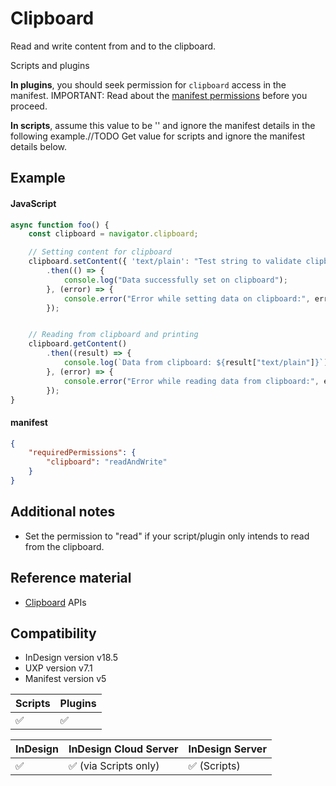 
# Clipboard
Read and write content from and to the clipboard.

<InlineAlert variant="info" slots="header, text1, text2"/>

Scripts and plugins

**In plugins**, you should seek permission for `clipboard` access in the manifest. IMPORTANT: Read about the [manifest permissions](../../../plugins/concepts/manifest/#permissionsdefinition) before you proceed.

**In scripts**, assume this value to be '' and ignore the manifest details in the following example.//TODO Get value for scripts and ignore the manifest details below.


## Example

<CodeBlock slots="heading, code" repeat="2" languages="JavaScript, JSON" />

#### JavaScript
```js
async function foo() {
    const clipboard = navigator.clipboard;

    // Setting content for clipboard
    clipboard.setContent({ 'text/plain': "Test string to validate clipboard setContent" })
        .then(() => {
            console.log("Data successfully set on clipboard");
        }, (error) => {
            console.error("Error while setting data on clipboard:", error);
        });


    // Reading from clipboard and printing
    clipboard.getContent()
        .then((result) => {
            console.log(`Data from clipboard: ${result["text/plain"]}`);
        }, (error) => {
            console.error("Error while reading data from clipboard:", error);
        });
}
```

#### manifest
```json
{
    "requiredPermissions": {
        "clipboard": "readAndWrite"
    }
}
```

## Additional notes
- Set the permission to "read" if your script/plugin only intends to read from the clipboard.


## Reference material
- [Clipboard](/indesign/uxp/reference/uxp-api/reference-js/Global%20Members/Data%20Transfers/Clipboard/) APIs


## Compatibility

- InDesign version v18.5
- UXP version v7.1
- Manifest version v5

| Scripts | Plugins |
| ------- | ------- |
| ✅      |  ✅      |

| InDesign | InDesign Cloud Server | InDesign Server |
| -------- | --------------------- | -------------- |
| ✅       | ✅ (via Scripts only)  | ✅ (Scripts) |

